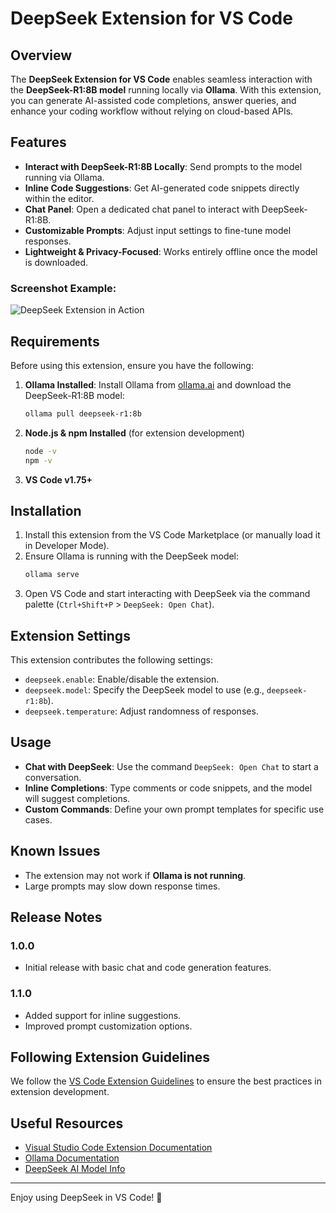 # DeepSeek Extension for VS Code

## Overview
The **DeepSeek Extension for VS Code** enables seamless interaction with the **DeepSeek-R1:8B model** running locally via **Ollama**. With this extension, you can generate AI-assisted code completions, answer queries, and enhance your coding workflow without relying on cloud-based APIs.

## Features
- **Interact with DeepSeek-R1:8B Locally**: Send prompts to the model running via Ollama.
- **Inline Code Suggestions**: Get AI-generated code snippets directly within the editor.
- **Chat Panel**: Open a dedicated chat panel to interact with DeepSeek-R1:8B.
- **Customizable Prompts**: Adjust input settings to fine-tune model responses.
- **Lightweight & Privacy-Focused**: Works entirely offline once the model is downloaded.

### Screenshot Example:
![DeepSeek Extension in Action](images/deepseek-extension.png)

## Requirements
Before using this extension, ensure you have the following:

1. **Ollama Installed**: Install Ollama from [ollama.ai](https://ollama.ai) and download the DeepSeek-R1:8B model:
   ```sh
   ollama pull deepseek-r1:8b
   ```
2. **Node.js & npm Installed** (for extension development)
   ```sh
   node -v
   npm -v
   ```
3. **VS Code v1.75+**

## Installation
1. Install this extension from the VS Code Marketplace (or manually load it in Developer Mode).
2. Ensure Ollama is running with the DeepSeek model:
   ```sh
   ollama serve
   ```
3. Open VS Code and start interacting with DeepSeek via the command palette (`Ctrl+Shift+P` > `DeepSeek: Open Chat`).

## Extension Settings
This extension contributes the following settings:

- `deepseek.enable`: Enable/disable the extension.
- `deepseek.model`: Specify the DeepSeek model to use (e.g., `deepseek-r1:8b`).
- `deepseek.temperature`: Adjust randomness of responses.

## Usage
- **Chat with DeepSeek**: Use the command `DeepSeek: Open Chat` to start a conversation.
- **Inline Completions**: Type comments or code snippets, and the model will suggest completions.
- **Custom Commands**: Define your own prompt templates for specific use cases.

## Known Issues
- The extension may not work if **Ollama is not running**.
- Large prompts may slow down response times.

## Release Notes
### 1.0.0
- Initial release with basic chat and code generation features.

### 1.1.0
- Added support for inline suggestions.
- Improved prompt customization options.

## Following Extension Guidelines
We follow the [VS Code Extension Guidelines](https://code.visualstudio.com/api/get-started/extension-anatomy) to ensure the best practices in extension development.

## Useful Resources
- [Visual Studio Code Extension Documentation](https://code.visualstudio.com/api)
- [Ollama Documentation](https://ollama.ai/docs)
- [DeepSeek AI Model Info](https://deepseek.ai/)

---

Enjoy using DeepSeek in VS Code! 🚀
